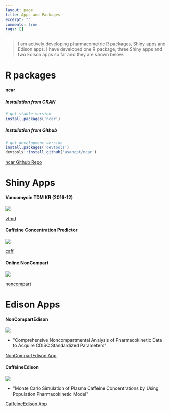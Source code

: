 ```yaml
---
layout: page
title: Apps and Packages
excerpt: ""
comments: true
tags: []
---
```


> I am actively developing pharmacometric R packages, Shiny apps and Edison apps.
> I have developed one R package, three Shiny apps and two Edison apps so far and they are shown below. 

# R packages

#### ncar

##### Installation from CRAN

```r
# get stable version
install.packages('ncar')
```

##### Installation from Github 

```r
# get development version
install.packages('devtools')
devtools::install_github('asancpt/ncar')
```

<a markdown="0" href="https://github.com/asancpt/ncar" class="btn">ncar Github Repo</a>

# Shiny Apps

#### Vancomycin TDM KR (2016-12)
![](http://i.imgur.com/M8R3Me8.png)

<a markdown="0" href="https://asan.shinyapps.io/vtdm" class="btn">vtmd</a>

#### Caffeine Concentration Predictor

![](http://i.imgur.com/RYJHxNq.png)

<a markdown="0" href="https://asan.shinyapps.io/caff" class="btn">caff</a>

#### Online NonCompart

![](http://i.imgur.com/k6VqHp2.png)

<a markdown="0" href="https://asan.shinyapps.io/noncompart" class="btn">noncompart</a>

# Edison Apps

#### NonCompartEdison

![](http://i.imgur.com/PfCzmO0.png)

- "Comprehensive Noncompartmental Analysis of Pharmacokinetic Data to Acquire CDISC Standardized Parameters"

<a markdown="0" href="https://www.edison.re.kr/web/cmed/list/search-sw?p_p_id=edisonscienceAppstore_WAR_edisonappstore2016portlet&p_p_lifecycle=0&p_p_state=normal&p_p_mode=view&p_p_col_id=column-1&p_p_col_count=1&_edisonscienceAppstore_WAR_edisonappstore2016portlet_edionCopyParam=true&_edisonscienceAppstore_WAR_edisonappstore2016portlet_myaction=detailView&_edisonscienceAppstore_WAR_edisonappstore2016portlet_solverId=55001&_edisonscienceAppstore_WAR_edisonappstore2016portlet_groupId=1289101&_edisonscienceAppstore_WAR_edisonappstore2016portlet_p_curPage=1&_edisonscienceAppstore_WAR_edisonappstore2016portlet_categoryId=&_edisonscienceAppstore_WAR_edisonappstore2016portlet_searchValue=&_edisonscienceAppstore_WAR_edisonappstore2016portlet_linePerPage=10&_edisonscienceAppstore_WAR_edisonappstore2016portlet_searchOption=SCIENCEAPPSTORE_SEARCH_ALL" class="btn">NonCompartEdison App</a>

#### CaffeineEdison 

![](http://i.imgur.com/pC04CL8.png)

- "Monte Carlo Simulation of Plasma Caffeine Concentrations by Using Population Pharmacokinetic Model"

<a markdown="0" href="https://www.edison.re.kr/web/cmed/list/search-sw?p_p_id=edisonscienceAppstore_WAR_edisonappstore2016portlet&p_p_lifecycle=0&p_p_state=normal&p_p_mode=view&p_p_col_id=column-1&p_p_col_count=1&_edisonscienceAppstore_WAR_edisonappstore2016portlet_edionCopyParam=true&_edisonscienceAppstore_WAR_edisonappstore2016portlet_myaction=detailView&_edisonscienceAppstore_WAR_edisonappstore2016portlet_solverId=55401&_edisonscienceAppstore_WAR_edisonappstore2016portlet_groupId=1289101&_edisonscienceAppstore_WAR_edisonappstore2016portlet_p_curPage=1&_edisonscienceAppstore_WAR_edisonappstore2016portlet_categoryId=&_edisonscienceAppstore_WAR_edisonappstore2016portlet_searchValue=&_edisonscienceAppstore_WAR_edisonappstore2016portlet_linePerPage=10&_edisonscienceAppstore_WAR_edisonappstore2016portlet_searchOption=SCIENCEAPPSTORE_SEARCH_ALL" class="btn">CaffeineEdison App</a>

